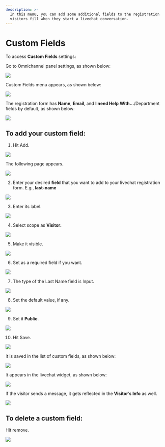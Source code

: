 ```yaml
---
description: >-
  In this menu, you can add some additional fields to the registration form your
  visitors fill when they start a livechat conversation.
---
```


# Custom Fields

To access **Custom Fields** settings:

Go to Omnichannel panel settings, as shown below:

![](../../../.gitbook/assets/0%20%288%29%20%285%29%20%285%29%20%285%29%20%285%29%20%285%29.png)

Custom Fields menu appears, as shown below:

![](../../../.gitbook/assets/1%20%287%29.png)

The registration form has **Name**, **Email**, and **I need Help With…**/Department fields by default, as shown below:

![](../../../.gitbook/assets/2%20%287%29.png)

## To add your custom field:

1. Hit Add.

![](../../../.gitbook/assets/3%20%287%29.png)

The following page appears.

![](../../../.gitbook/assets/4%20%287%29.png)

2. Enter your desired **field** that you want to add to your livechat registration form. E.g., **last-name**

![](../../../.gitbook/assets/5%20%287%29.png)

3. Enter its label.

![](../../../.gitbook/assets/6%20%286%29.png)

4. Select scope as **Visitor**.

![](../../../.gitbook/assets/7%20%284%29.png)

5. Make it visible.

![](../../../.gitbook/assets/8%20%283%29.png)

6. Set as a required field if you want.

![](../../../.gitbook/assets/9%20%283%29.png)

7. The type of the Last Name field is Input.

![](../../../.gitbook/assets/10%20%282%29.png)

8. Set the default value, if any.

![](../../../.gitbook/assets/11%20%282%29.png)

9. Set it **Public**.

![](../../../.gitbook/assets/12%20%282%29.png)

10. Hit Save.

![](../../../.gitbook/assets/13%20%282%29.png)

It is saved in the list of custom fields, as shown below:

![](../../../.gitbook/assets/14%20%282%29.png)

It appears in the livechat widget, as shown below:

![](../../../.gitbook/assets/15%20%282%29.png)

If the visitor sends a message, it gets reflected in the **Visitor’s Info** as well.

![](../../../.gitbook/assets/16%20%282%29.png)

## To delete a custom field:

Hit remove.

![](../../../.gitbook/assets/17%20%282%29.png)

